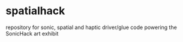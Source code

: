 # spatialhack
repository for sonic, spatial and haptic driver/glue code powering the SonicHack art exhibit
